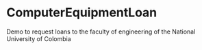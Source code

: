 # ComputerEquipmentLoan
Demo to request loans to the faculty of engineering of the National University of Colombia
